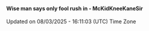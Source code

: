 #### Wise man says only fool rush in - McKidKneeKaneSir
Updated on 08/03/2025 - 16:11:03 (UTC) Time Zone
